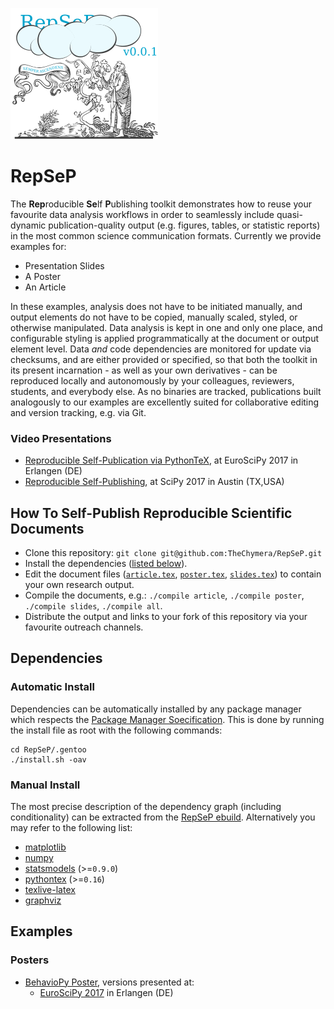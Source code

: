 [![RepSeP Logo](img/repsep.png?raw=true "RepSeP Logo")](https://github.com/TheChymera/RepSeP/releases/tag/0.0.1)

# RepSeP

The **Rep**roducible **Se**lf **P**ublishing toolkit demonstrates how to reuse your favourite data analysis workflows in order to seamlessly include quasi-dynamic publication-quality output (e.g. figures, tables, or statistic reports) in the most common science communication formats. Currently we provide examples for:

* Presentation Slides
* A Poster
* An Article

In these examples, analysis does not have to be initiated manually, and output elements do not have to be copied, manually scaled, styled, or otherwise manipulated.
Data analysis is kept in one and only one place, and configurable styling is applied programmatically at the document or output element level.
Data *and* code dependencies are monitored for update via checksums, and are either provided or specified, so that both the toolkit in its present incarnation - as well as your own derivatives - can be reproduced locally and autonomously by your colleagues, reviewers, students, and everybody else.
As no binaries are tracked, publications built analogously to our examples are excellently suited for collaborative editing and version tracking, e.g. via Git.

### Video Presentations

* [Reproducible Self-Publication via PythonTeX](https://www.youtube.com/watch?v=bu9_338Q7rU), at EuroSciPy 2017 in Erlangen (DE)
* [Reproducible Self-Publishing](https://www.youtube.com/watch?v=8AD4mtXJhpE), at SciPy 2017 in Austin (TX,USA)

## How To Self-Publish Reproducible Scientific Documents

* Clone this repository: `git clone git@github.com:TheChymera/RepSeP.git`
* Install the dependencies ([listed below](#dependencies)).
* Edit the document files ([`article.tex`](article.tex), [`poster.tex`](poster.tex), [`slides.tex`](slides.tex)) to contain your own research output.
* Compile the documents, e.g.: `./compile article`, `./compile poster`, `./compile slides`, `./compile all`.
* Distribute the output and links to your fork of this repository via your favourite outreach channels.

## Dependencies

### Automatic Install

Dependencies can be automatically installed by any package manager which respects the [Package Manager Soecification](https://dev.gentoo.org/~ulm/pms/head/pms.html).
This is done by running the install file as root with the following commands:

```
cd RepSeP/.gentoo
./install.sh -oav
```

### Manual Install

The most precise description of the dependency graph (including conditionality) can be extracted from the [RepSeP ebuild](.gentoo/sci-biology/repsep/repsep-99999.ebuild).
Alternatively you may refer to the following list:

* [matplotlib](https://matplotlib.org/)
* [numpy](https://www.numpy.org/)
* [statsmodels](https://www.statsmodels.org/stable/index.html) (>=`0.9.0`)
* [pythontex](https://github.com/gpoore/pythontex) (>=`0.16`)
* [texlive-latex](https://www.tug.org/texlive/)
* [graphviz](https://www.graphviz.org/)

## Examples

### Posters

* [BehavioPy Poster](https://bitbucket.org/TheChymera/behaviopy_repsep/), versions presented at:
	* [EuroSciPy 2017](https://bitbucket.org/TheChymera/behaviopy_repsep/raw/7d626813659efa1345efbf07faafaa9a6bcf3876/poster.pdf) in Erlangen (DE)
